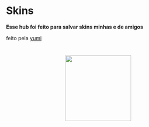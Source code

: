 # Skins
**Esse hub foi feito para salvar skins minhas e de amigos** 

feito pela [yumi](https://osu.ppy.sh/users/13819731)
#

<p align="center" dir="auto">
  <a href="yumiihsz.md">
    <img src="https://a.ppy.sh/13819731"
         width="180"
         height="180">
  </a>
